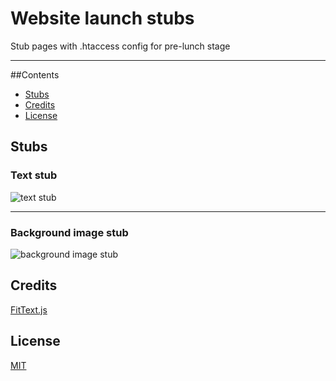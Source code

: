 # Website launch stubs

Stub pages with .htaccess config for pre-lunch stage

---

##Contents
* [Stubs](#stubs)
* [Credits](#credits)
* [License](#license)


## Stubs
### Text stub
![text stub](https://github.com/website-templates/website-launch-stubs/blob/master/test_screenshots/text-stub.jpg)

---

### Background image stub
![background image stub](https://github.com/website-templates/website-launch-stubs/blob/master/test_screenshots/background-image-stub.jpg)

## Credits
[FitText.js](https://github.com/adactio/FitText.js)

## License
[MIT](http://opensource.org/licenses/MIT)
